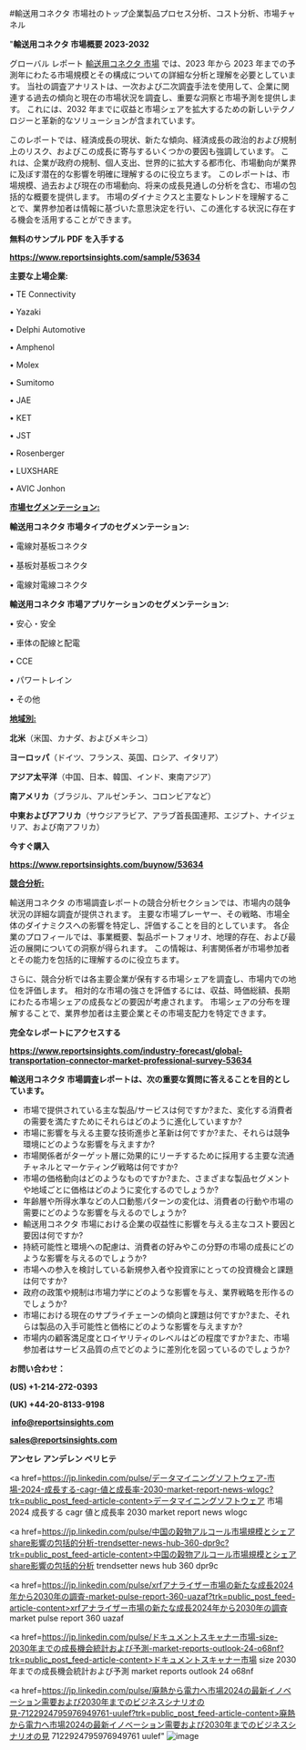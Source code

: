 #輸送用コネクタ 市場社のトップ企業製品プロセス分析、コスト分析、市場チャネル

"<strong>輸送用コネクタ 市場概要 2023-2032</strong>

グローバル レポート <a href=https://www.reportsinsights.com/sample/53634>輸送用コネクタ 市場</a> では、2023 年から 2023 年までの予測年にわたる市場規模とその構成についての詳細な分析と理解を必要としています。 当社の調査アナリストは、一次および二次調査手法を使用して、企業に関連する過去の傾向と現在の市場状況を調査し、重要な洞察と市場予測を提供します。 これには、2032 年までに収益と市場シェアを拡大​​するための新しいテクノロジーと革新的なソリューションが含まれています。

このレポートでは、経済成長の現状、新たな傾向、経済成長の政治的および規制上のリスク、およびこの成長に寄与するいくつかの要因も強調しています。 これは、企業が政府の規制、個人支出、世界的に拡大する都市化、市場動向が業界に及ぼす潜在的な影響を明確に理解するのに役立ちます。 このレポートは、市場規模、過去および現在の市場動向、将来の成長見通しの分析を含む、市場の包括的な概要を提供します。 市場のダイナミクスと主要なトレンドを理解することで、業界参加者は情報に基づいた意思決定を行い、この進化する状況に存在する機会を活用することができます。

<strong><b>無料のサンプル PDF を入手する</b></strong>

<a href=https://www.reportsinsights.com/sample/53634><strong><u>https://www.reportsinsights.com/sample/53634</u></strong></a>

<strong>主要な上場企業:</strong>

• TE Connectivity

• Yazaki

• Delphi Automotive

• Amphenol

• Molex

• Sumitomo

• JAE

• KET

• JST

• Rosenberger

• LUXSHARE

• AVIC Jonhon

<strong><u>市場セグメンテーション</u></strong><strong><u>:</u></strong>

<strong>輸送用コネクタ 市場タイプのセグメンテーション:</strong>

• 電線対基板コネクタ

• 基板対基板コネクタ

• 電線対電線コネクタ

<strong>輸送用コネクタ 市場アプリケーションのセグメンテーション:</strong>

• 安心・安全

• 車体の配線と配電

• CCE

• パワートレイン

• その他

<strong><u>地域別</u></strong><strong><u>:</u></strong>

<strong>北米</strong>（米国、カナダ、およびメキシコ）

<strong>ヨーロッパ</strong>（ドイツ、フランス、英国、ロシア、イタリア）

<strong>アジア太平洋</strong>（中国、日本、韓国、インド、東南アジア）

<strong>南アメリカ</strong>（ブラジル、アルゼンチン、コロンビアなど）

<strong>中東およびアフリカ</strong>（サウジアラビア、アラブ首長国連邦、エジプト、ナイジェリア、および南アフリカ）

<strong>今すぐ購入</strong>

<a href=https://www.reportsinsights.com/buynow/53634><strong><u>https://www.reportsinsights.com/buynow/53634</u></strong></a>

<strong><u>競合分析:</u></strong>

輸送用コネクタ の市場調査レポートの競合分析セクションでは、市場内の競争状況の詳細な調査が提供されます。 主要な市場プレーヤー、その戦略、市場全体のダイナミクスへの影響を特定し、評価することを目的としています。 各企業のプロフィールでは、事業概要、製品ポートフォリオ、地理的存在、および最近の展開についての洞察が得られます。 この情報は、利害関係者が市場参加者とその能力を包括的に理解するのに役立ちます。

さらに、競合分析では各主要企業が保有する市場シェアを調査し、市場内での地位を評価します。 相対的な市場の強さを評価するには、収益、時価総額、長期にわたる市場シェアの成長などの要因が考慮されます。 市場シェアの分布を理解することで、業界参加者は主要企業とその市場支配力を特定できます。

<strong>完全なレポートにアクセスする</strong>

<a href=https://www.reportsinsights.com/industry-forecast/global-transportation-connector-market-professional-survey-53634><strong><u><b>https://www.reportsinsights.com/industry-forecast/global-transportation-connector-market-professional-survey-53634</b></u></strong></a>

<strong><b>輸送用コネクタ 市場調査レポートは、次の重要な質問に答えることを目的としています。</b></strong>
<ul>
  <li>市場で提供されている主な製品/サービスは何ですか?また、変化する消費者の需要を満たすためにそれらはどのように進化していますか?</li>
  <li>市場に影響を与える主要な技術進歩と革新は何ですか?また、それらは競争環境にどのような影響を与えますか?</li>
  <li>市場関係者がターゲット層に効果的にリーチするために採用する主要な流通チャネルとマーケティング戦略は何ですか?</li>
  <li>市場の価格動向はどのようなものですか?また、さまざまな製品セグメントや地域ごとに価格はどのように変化するのでしょうか?</li>
  <li>年齢層や所得水準などの人口動態パターンの変化は、消費者の行動や市場の需要にどのような影響を与えるのでしょうか?</li>
  <li>輸送用コネクタ 市場における企業の収益性に影響を与える主なコスト要因と要因は何ですか?</li>
  <li>持続可能性と環境への配慮は、消費者の好みやこの分野の市場の成長にどのような影響を与えるのでしょうか?</li>
  <li>市場への参入を検討している新規参入者や投資家にとっての投資機会と課題は何ですか?</li>
  <li>政府の政策や規制は市場力学にどのような影響を与え、業界戦略を形作るのでしょうか?</li>
  <li>市場における現在のサプライチェーンの傾向と課題は何ですか?また、それらは製品の入手可能性と価格にどのような影響を与えますか?</li>
  <li>市場内の顧客満足度とロイヤリティのレベルはどの程度ですか?また、市場参加者はサービス品質の点でどのように差別化を図っているのでしょうか?</li>
</ul>
<strong>お問い合わせ：</strong>

<strong>(US) +1-214-272-0393</strong>

<strong>(UK) +44-20-8133-9198</strong>

<strong> </strong><a href=info@reportsinsights.com><strong><u>info@reportsinsights.com</u></strong></a>

<a href=sales@reportsinsights.com><strong><u>sales@reportsinsights.com</u></strong></a>

<strong>アンセレ アンデレン ベリヒテ</strong>

<a href=https://jp.linkedin.com/pulse/データマイニングソフトウェア-市場-2024-成長する-cagr-値と成長率-2030-market-report-news-wlogc?trk=public_post_feed-article-content>データマイニングソフトウェア 市場 2024 成長する cagr 値と成長率 2030 market report news wlogc</a>

<a href=https://jp.linkedin.com/pulse/中国の穀物アルコール市場規模とシェアshare影響の包括的分析-trendsetter-news-hub-360-dpr9c?trk=public_post_feed-article-content>中国の穀物アルコール市場規模とシェアshare影響の包括的分析 trendsetter news hub 360 dpr9c</a>

<a href=https://jp.linkedin.com/pulse/xrfアナライザー市場の新たな成長2024年から2030年の調査-market-pulse-report-360-uazaf?trk=public_post_feed-article-content>xrfアナライザー市場の新たな成長2024年から2030年の調査 market pulse report 360 uazaf</a>

<a href=https://jp.linkedin.com/pulse/ドキュメントスキャナー市場-size-2030年までの成長機会統計および予測-market-reports-outlook-24-o68nf?trk=public_post_feed-article-content>ドキュメントスキャナー市場 size 2030年までの成長機会統計および予測 market reports outlook 24 o68nf</a>

<a href=https://jp.linkedin.com/pulse/廃熱から電力へ市場2024の最新イノベーション需要および2030年までのビジネスシナリオの見-7122924795976949761-uulef?trk=public_post_feed-article-content>廃熱から電力へ市場2024の最新イノベーション需要および2030年までのビジネスシナリオの見 7122924795976949761 uulef</a>"
![image](https://github.com/aanak123/RIMarketer1/assets/158471119/a35b82df-b1cb-4405-a799-1427d9fe75a2)
